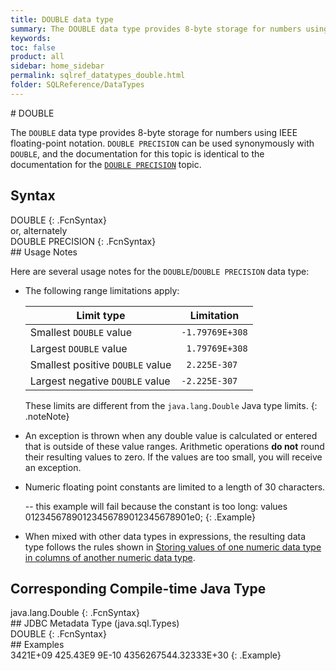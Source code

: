 ```yaml
---
title: DOUBLE data type
summary: The DOUBLE data type provides 8-byte storage for numbers using IEEE floating-point notation. DOUBLE PRECISION can be used synonymously with DOUBLE.
keywords:
toc: false
product: all
sidebar: home_sidebar
permalink: sqlref_datatypes_double.html
folder: SQLReference/DataTypes
---
```

<section>
<div class="TopicContent" data-swiftype-index="true" markdown="1">
# DOUBLE

The `DOUBLE` data type provides 8-byte storage for numbers using IEEE
floating-point notation. `DOUBLE PRECISION` can be used synonymously
with `DOUBLE`, and the documentation for this topic is identical to the
documentation for the
[`DOUBLE PRECISION`](sqlref_datatypes_doubleprecision.html) topic.

## Syntax

<div class="fcnWrapperWide" markdown="1">
    DOUBLE
{: .FcnSyntax}

</div>
or, alternately

<div class="fcnWrapperWide" markdown="1">
    DOUBLE PRECISION
{: .FcnSyntax}

</div>
## Usage Notes

Here are several usage notes for the `DOUBLE`/`DOUBLE PRECISION` data
type:

* The following range limitations apply:
  <table summary="Range limitations for DOUBLE values"><col /><col /><thead><tr><th>Limit type</th><th>Limitation</th></tr></thead><tbody><tr><td>Smallest <code>DOUBLE</code> value</td><td><code>-1.79769E+308</code></td></tr><tr><td>Largest <code>DOUBLE</code> value</td><td><code> 1.79769E+308</code></td></tr><tr><td>Smallest positive <code>DOUBLE</code> value</td><td><code> 2.225E-307</code></td></tr><tr><td>Largest negative <code>DOUBLE</code> value</td><td><code>-2.225E-307</code></td></tr></tbody></table>
  
  These limits are different from the `java.lang.Double` Java type
  limits.
  {: .noteNote}

* An exception is thrown when any double value is calculated or entered
  that is outside of these value ranges. Arithmetic operations **do
  not** round their resulting values to zero. If the values are too
  small, you will receive an exception.
* Numeric floating point constants are limited to a length of 30
  characters.
  <div class="preWrapperWide" markdown="1">
         -- this example will fail because the constant is too long:
      values 01234567890123456789012345678901e0;
  {: .Example}
  
  </div>

* When mixed with other data types in expressions, the resulting data
  type follows the rules shown in [Storing values of one numeric data
  type in columns of another numeric data
  type](sqlref_datatypes_numerictypes.html#StoringValues).

## Corresponding Compile-time Java Type

<div class="fcnWrapperWide" markdown="1">
    java.lang.Double
{: .FcnSyntax}

</div>
## JDBC Metadata Type (java.sql.Types)

<div class="fcnWrapperWide" markdown="1">
    DOUBLE
{: .FcnSyntax}

</div>
## Examples

<div class="preWrapper" markdown="1">
    3421E+09
    425.43E9
    9E-10
    4356267544.32333E+30
{: .Example}

</div>
</div>
</section>

